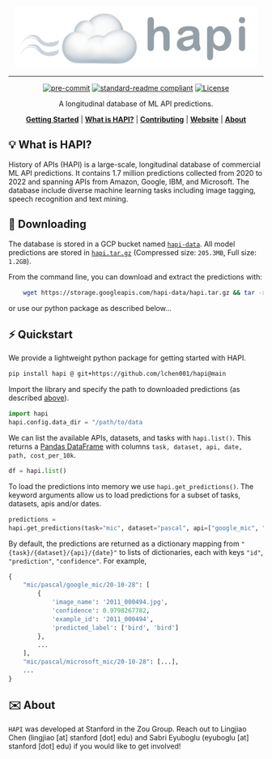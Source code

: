 
<div align="center">
    <img src="docs/assets/banner.png" height=120 alt="banner"/>

-----


[![pre-commit](https://img.shields.io/badge/pre--commit-enabled-brightgreen?logo=pre-commit&logoColor=white)](https://github.com/pre-commit/pre-commit)
[![standard-readme compliant](https://img.shields.io/badge/readme%20style-standard-brightgreen.svg?style=flat-square)](https://github.com/RichardLitt/standard-readme)
[![License](https://img.shields.io/badge/license-Apache%202-blue.svg)](LICENSE)



A longitudinal database of ML API predictions. 

[**Getting Started**](#%EF%B8%8F-quickstart)
| [**What is HAPI?**](#-what-is-dcbench)
| [**Contributing**](CONTRIBUTING.md)
| [**Website**](https://hapi-explore.github.io/)
| [**About**](#%EF%B8%8F-about)
</div>


## 💡 What is HAPI?
History of APIs (HAPI) is a large-scale, longitudinal database of commercial ML API predictions. It contains 1.7 million predictions collected from 2020 to 2022 and spanning APIs from Amazon, Google, IBM, and Microsoft. The database include diverse machine learning tasks including image tagging, speech recognition and text mining.


## 💾  Downloading
The database is stored in a GCP bucket named [`hapi-data`](https://console.cloud.google.com/storage/browser/hapi-data). All model predictions are stored in [`hapi.tar.gz`](https://storage.googleapis.com/hapi-data/hapi.tar.gz) (Compressed size: `205.3MB`, Full size: `1.2GB`). 
    
From the command line, you can download and extract the predictions with: 
```bash
    wget https://storage.googleapis.com/hapi-data/hapi.tar.gz && tar -xzvf hapi.tar.gz 
```
or use our python package as described below... 

## ⚡️ Quickstart
We provide a lightweight python package for getting started with HAPI. 
```bash
pip install hapi @ git+https://github.com/lchen001/hapi@main
```

Import the library and specify the path to downloaded predictions (as described [above](#💾-downloading)). 

```python
import hapi
hapi.config.data_dir = "/path/to/data
```

We can list the available APIs, datasets, and tasks with `hapi.list()`. This returns a [Pandas DataFrame](https://pandas.pydata.org/pandas-docs/stable/reference/api/pandas.DataFrame.html) with columns `task, dataset, api, date, path, cost_per_10k`. 
```python
df = hapi.list()
```

To load the predictions into memory we use `hapi.get_predictions()`. The keyword arguments allow us to load predictions for a subset of tasks, datasets, apis and/or dates. 
```python
predictions =
hapi.get_predictions(task="mic", dataset="pascal", api=["google_mic", "ibm_mic"])
```

By default, the predictions are returned as a dictionary mapping from `"{task}/{dataset}/{api}/{date}"` to lists of dictionaries, each with keys `"id"`, `"prediction"`, `"confidence"`. For example,
```python
{
    "mic/pascal/google_mic/20-10-28": [
        {
            'image_name': '2011_000494.jpg',
            'confidence': 0.9798267782,
            'example_id': '2011_000494',
            'predicted_label': ['bird', 'bird']
        },
        ...
    ],
    "mic/pascal/microsoft_mic/20-10-28": [...],
    ...
}
```



## ✉️ About
`HAPI` was developed at Stanford in the Zou Group. Reach out to Lingjiao Chen (lingjiao [at] stanford [dot] edu) and Sabri Eyuboglu (eyuboglu [at] stanford [dot] edu) if you would like to get involved!
